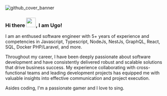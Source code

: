 ![github_cover_banner](https://camo.githubusercontent.com/4fa9a5bdefafee7e59ad2086429306dfc0c902d0db4d2d1fdfb534b1767d9f62/68747470733a2f2f646576656c6f706572732e67697068792e636f6d2f6272616e63682f6d61737465722f7374617469632f6170692d35313264333663303936363236383237313731303861333862626235633537642e676966)

### Hi there <img src="https://raw.githubusercontent.com/MartinHeinz/MartinHeinz/master/wave.gif" width="30px" height="30px">, I am Ugo!

I am an enthused software engineer with 5+ years of experience and competencies in Javascript, Typescript, NodeJs, NestJs, GraphQL, React, SQL, Docker PHP/Laravel, and more. 

Throughout my career, I have been deeply passionate about software development and have consistently delivered robust and scalable solutions that drive business success. My experience collaborating with cross-functional teams and leading development projects has equipped me with valuable insights into effective communication and project execution.

Asides coding, I'm a passionate gamer and I love to sing.
